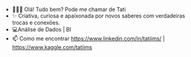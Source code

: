  - 🙋🏾‍♀️ Olá! Tudo bem? Pode me chamar de Tati
 - ✨ Criativa, curiosa e apaixonada por novos saberes com verdadeiras trocas e conexões.
 - 💻Análise de Dados | BI  
 - 📫 Como me encontrar https://www.linkedin.com/in/tatiims/ | https://www.kaggle.com/tatiims

<!---
tatiims/tatiims is a ✨ special ✨ repository because its `README.md` (this file) appears on your GitHub profile.
You can click the Preview link to take a look at your changes.
--->

